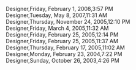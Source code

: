 ﻿Designer,Friday, February 1, 2008,3:57 PM  Designer,Tuesday, May 8, 2007,11:31 AM  Designer,Thursday, November 24, 2005,12:10 PM  Designer,Friday, March 4, 2005,11:32 AM  Designer,Friday, February 25, 2005,12:14 PM  Designer,Friday, February 25, 2005,11:37 AM  Designer,Thursday, February 17, 2005,11:02 AM  Designer,Monday, February 23, 2004,7:22 PM  Designer,Sunday, October 26, 2003,4:26 PM